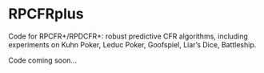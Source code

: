 # RPCFRplus
Code for RPCFR+/RPDCFR+: robust predictive CFR algorithms, including experiments on Kuhn Poker, Leduc Poker, Goofspiel, Liar’s Dice, Battleship.

Code coming soon...
